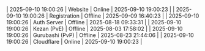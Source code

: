 | 2025-09-10 19:00:26 | Website | Online | 2025-09-10 19:00:23 |
| 2025-09-10 19:00:26 | Registration | Offline | 2025-09-09 16:40:23 |
| 2025-09-10 19:00:26 | Auth Server | Offline | 2025-08-18 09:33:31 |
| 2025-09-10 19:00:26 | Kezan (PvE) | Offline | 2025-08-03 17:58:02 |
| 2025-09-10 19:00:26 | Gurubashi (PvP) | Offline | 2025-08-23 21:44:06 |
| 2025-09-10 19:00:26 | Cloudflare | Online | 2025-09-10 19:00:23 |
